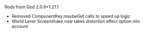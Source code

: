 Rods from God 2.0.9+1.21.1
- Removed ComponentKey.maybeGet calls to speed up logic
- World Lever Screenshake now takes distortion effect option into account